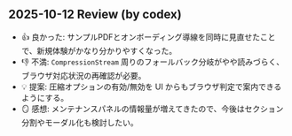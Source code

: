 ## 2025-10-12 Review (by codex)
- 👍 良かった: サンプルPDFとオンボーディング導線を同時に見直せたことで、新規体験がかなり分かりやすくなった。
- 👎 不満: `CompressionStream` 周りのフォールバック分岐がやや読みづらく、ブラウザ対応状況の再確認が必要。
- 💡 提案: 圧縮オプションの有効/無効を UI からもブラウザ判定で案内できるようにする。
- 🪞 感想: メンテナンスパネルの情報量が増えてきたので、今後はセクション分割やモーダル化も検討したい。
